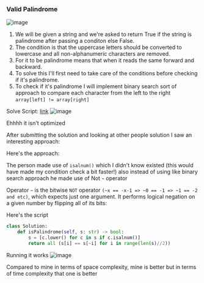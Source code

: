 <h3> Valid Palindrome </h3>

![image](https://github.com/h4ckyou/h4ckyou.github.io/assets/127159644/14b415f8-86ee-4630-84e1-8807b46d7a45)

1. We will be given a string and we're asked to return True if the string is palindrome after passing a conditon else False.
2. The condition is that the uppercase letters should be converted to lowercase and all non-alphanumeric characters are removed. 
3. For it to be palindrome means that when it reads the same forward and backward.
4. To solve this I'll first need to take care of the conditions before checking if it's palindrome.
5. To check if it's palindrome I will implement binary search sort of approach to compare each character from the left to the right `array[left] != array[right]` 

Solve Script: [link](https://github.com/h4ckyou/h4ckyou.github.io/blob/main/posts/programming/Leetcode/Valid%20Palindrome/solve.py)
![image](https://github.com/h4ckyou/h4ckyou.github.io/assets/127159644/5bf61bb6-176a-4b63-aca7-93db35d16032)

Ehhhh it isn't optimized

After submitting the solution and looking at other people solution I saw an interesting approach:

Here's the approach:

The person made use of `isalnum()` which I didn't know existed (this would have made my condition check a bit faster!) also instead of using like binary search approach he made use of Not `~` operator

Operator `~` is the bitwise `NOT` operator `(~x == -x-1 => ~0 == -1 => ~1 == -2 and etc)`, which expects just one argument. It performs logical negation on a given number by flipping all of its bits:

Here's the script

```python
class Solution:
    def isPalindrome(self, s: str) -> bool:
        s = [c.lower() for c in s if c.isalnum()]
        return all (s[i] == s[~i] for i in range(len(s)//2))
```

Running it works
![image](https://github.com/h4ckyou/h4ckyou.github.io/assets/127159644/b038cb6d-6a36-4a28-af9f-22b4a96aa720)

Compared to mine in terms of space complexity, mine is better but in terms of time complexity that one is better
